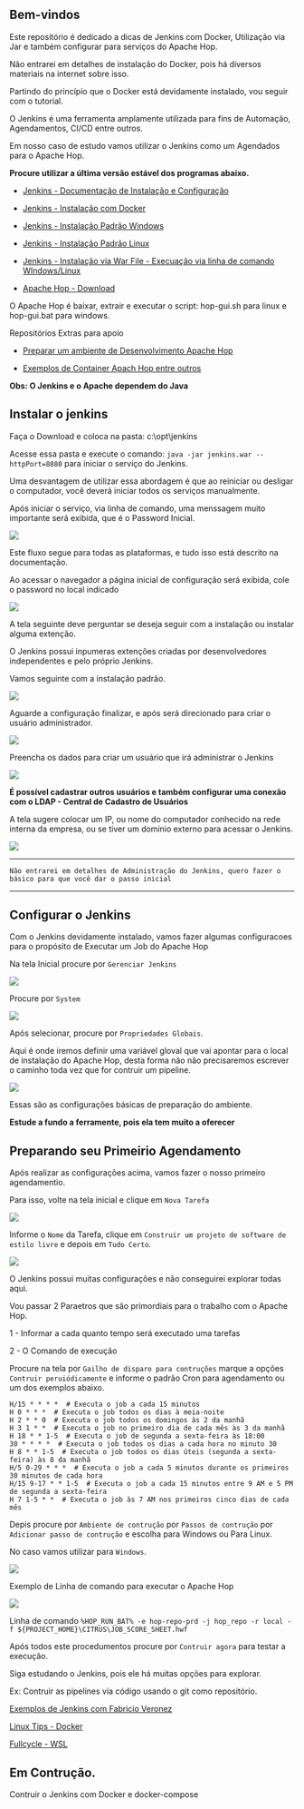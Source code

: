 ## Bem-vindos


Este repositório é dedicado a dicas de Jenkins com Docker, Utilização via Jar e também configurar para serviços do Apache Hop.


Não entrarei em detalhes de instalação do Docker, pois há diversos materiais na internet sobre isso.

Partindo do princípio que o Docker está devidamente instalado, vou seguir com o tutorial.


O Jenkins é uma ferramenta amplamente utilizada para fins de Automação, Agendamentos, CI/CD entre outros.

Em nosso caso de estudo vamos utilizar o Jenkins como um Agendados para o Apache Hop.


**Procure utilizar a última versão estável dos programas abaixo.**

- [Jenkins - Documentação de Instalação e Configuração](https://www.jenkins.io/doc/book/installing/)

- [Jenkins - Instalação com Docker](https://www.jenkins.io/doc/book/installing/docker/)

- [Jenkins - Instalação Padrão Windows](https://www.jenkins.io/doc/book/installing/windows/)

- [Jenkins - Instalação Padrão Linux](https://www.jenkins.io/doc/book/installing/linux/)


- [Jenkins - Instalação via War File - Execuação via linha de comando WIndows/Linux](https://www.jenkins.io/doc/book/installing/war-file/)

- [Apache Hop - Download](https://hop.apache.org/download/)


O Apache Hop é baixar, extrair e executar o script: hop-gui.sh para linux e hop-gui.bat para windows.

Repositórios Extras para apoio

- [Preparar um ambiente de Desenvolvimento Apache Hop](https://github.com/pauloricardoferreira/hop_configurar_local_desenvolvimento)

- [Exemplos de Container Apach Hop entre outros](https://github.com/pauloricardoferreira/stack_dados)


**Obs: O Jenkins e o Apache dependem do Java**

## Instalar o jenkins

Faça o Download e coloca na pasta: c:\opt\jenkins

Acesse essa pasta e execute o comando: ``java -jar jenkins.war --httpPort=8080`` para iniciar o serviço do Jenkins.

Uma desvantagem de utilizar essa abordagem é que ao reiniciar ou desligar o computador, você deverá iniciar todos os serviços manualmente.

Após iniciar o serviço, via linha de comando, uma menssagem muito importante será exibida, que é o Password Inicial.

![](./imagens/jenkins_password_inicial.png)

Este fluxo segue para todas as plataformas, e tudo isso está descrito na documentação.

Ao acessar o navegador a página inicial de configuração será exibida, cole o password no local indicado

![](./imagens/tela_configuracao_inicial.png)

A tela seguinte deve perguntar se deseja seguir com a instalação ou instalar alguma extenção.

O Jenkins possui inpumeras extenções criadas por desenvolvedores independentes e pelo próprio Jenkins.

Vamos seguinte com a instalação padrão.

![](./imagens/tela_instalacao_padrao_extencoes.png)

Aguarde a configuração finalizar, e após será direcionado para criar o usuário administrador.

![](./imagens/tela_aguardar_finalizar_instalacao.png)


Preencha os dados para criar um usuário que irá administrar o Jenkins

![](./imagens/tela_cadastro_usuario.png)


**É possível cadastrar outros usuários e também configurar uma conexão com o LDAP - Central de Cadastro de Usuários**

A tela sugere colocar um IP, ou nome do computador conhecido na rede interna da empresa, ou se tiver um domínio externo para acessar o Jenkins.

![](./imagens/tela_configuracao_instancia.png)

---


```
Não entrarei em detalhes de Administração do Jenkins, quero fazer o básico para que você dar o passo inicial
```
---


## Configurar o Jenkins

Com o Jenkins devidamente instalado, vamos fazer algumas configuracoes para o propósito de Executar um Job do Apache Hop


Na tela Inicial procure por `Gerenciar Jenkins`

![](./imagens/tela_inicial_gerenciar_jenkins.png)

Procure por `System`

![](./imagens/tela_inicial_gerenciar_jenkins_system.png)

Após selecionar, procure por `Propriedades Globais`.

Aqui é onde iremos definir uma variável gloval que vai apontar para o local de instalação do Apache Hop, desta forma não não precisaremos escrever o caminho toda vez que for contruir um pipeline.

![](./imagens/tela_inicial_gerenciar_jenkins_system_propriedades_globais.png)

Essas são as configurações básicas de preparação do ambiente.

**Estude a fundo a ferramente, pois ela tem muito a oferecer**

## Preparando seu Primeirio Agendamento

Após realizar as configurações acima, vamos fazer o nosso primeiro agendamentio.

Para isso, volte na tela inicial e clique em `Nova Tarefa`

![](./imagens/tela_nova_tarefa.png)

Informe o `Nome` da Tarefa, clique em `Construir um projeto de software de estilo livre` e depois em `Tudo Certo`.

![](./imagens/tela_nova_tarefa_tipo_de_tarefa.png)

O Jenkins possui muitas configurações e não conseguirei explorar todas aqui.

Vou passar 2 Paraetros que são primordiais para o trabalho com o Apache Hop.

1 - Informar a cada quanto tempo será executado uma tarefas

2 - O Comando de execução

Procure na tela por `Gailho de disparo para contruções` marque a opções `Contruir peruiódicamente` e informe o padrão Cron para agendamento ou um dos exemplos abaixo.


```shell
H/15 * * * *  # Executa o job a cada 15 minutos
H 0 * * *  # Executa o job todos os dias à meia-noite
H 2 * * 0  # Executa o job todos os domingos às 2 da manhã
H 3 1 * *  # Executa o job no primeiro dia de cada mês às 3 da manhã
H 18 * * 1-5  # Executa o job de segunda a sexta-feira às 18:00
30 * * * *  # Executa o job todos os dias a cada hora no minuto 30
H 8 * * 1-5  # Executa o job todos os dias úteis (segunda a sexta-feira) às 8 da manhã
H/5 0-29 * * *  # Executa o job a cada 5 minutos durante os primeiros 30 minutos de cada hora
H/15 9-17 * * 1-5  # Executa o job a cada 15 minutos entre 9 AM e 5 PM de segunda a sexta-feira
H 7 1-5 * *  # Executa o job às 7 AM nos primeiros cinco dias de cada mês
```

Depis procure por `Ambiente de contrução` por `Passos de contrução` por `Adicionar passo de contrução` e escolha para Windows ou Para Linux.

No caso vamos utilizar para `Windows`.

![](./imagens/tela_nova_tarefa_ambiente_de_construcao.png)

Exemplo de Linha de comando para executar o Apache Hop

![](./imagens/tela_nova_tarefa_linha_de_comando.png)


Linha de comando
`%HOP_RUN_BAT% -e hop-repo-prd -j hop_repo -r local -f ${PROJECT_HOME}\CITRUS\JOB_SCORE_SHEET.hwf`

Após todos este procedumentos procure por `Contruir agora` para testar a execução.

Siga estudando o Jenkins, pois ele há muitas opções para explorar.

Ex: Contruir as pipelines via código usando o git como repositório.

[Exemplos de Jenkins com Fabricio Veronez](https://www.youtube.com/watch?v=O6y27_Ol25g)

[Linux Tips - Docker](https://www.youtube.com/watch?v=Wm99C_f7Kxw&list=PLf-O3X2-mxDn1VpyU2q3fuI6YYeIWp5rR&pp=iAQB)

[Fullcycle - WSL](https://www.youtube.com/watch?v=O33trWxqVC4&pp=ygUNZnVsbGNpY2xlIHdzbA%3D%3D)

## Em Contrução.

Contruir o Jenkins com Docker e docker-compose